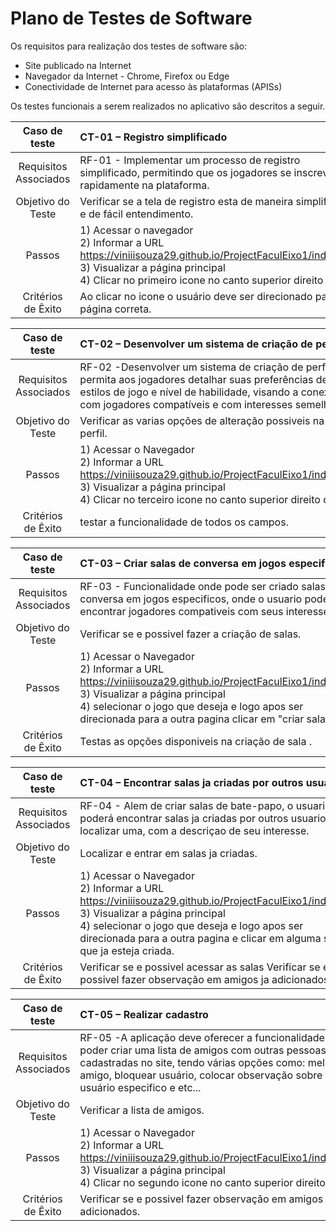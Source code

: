 # Plano de Testes de Software

Os requisitos para realização dos testes de software são:

- Site publicado na Internet
- Navegador da Internet - Chrome, Firefox ou Edge
- Conectividade de Internet para acesso às plataformas (APISs)

Os testes funcionais a serem realizados no aplicativo são descritos a seguir.

|     Caso de teste     | CT-01 – Registro simplificado                                                                                                                                                                                   |
| :-------------------: | :---------------------------------------------------------------------------------------------------------------------------------------------------------------------------------------------------------- |
| Requisitos Associados | RF-01 - Implementar um processo de registro simplificado, permitindo que os jogadores se inscrevam rapidamente na plataforma.                                               |
|   Objetivo do Teste   | Verificar se a tela de registro esta de maneira simplificada e de fácil entendimento.                                                                                                                                |
|        Passos         | 1) Acessar o navegador <br> 2) Informar a URL https://viniiisouza29.github.io/ProjectFaculEixo1/index.html <br> 3) Visualizar a página principal <br> 4) Clicar no primeiro icone no canto superior direito do site |
|  Critérios de Êxito   | Ao clicar no icone o usuário deve ser direcionado para a página correta.                                                                                                                                     |

|     Caso de teste     | CT-02 – Desenvolver um sistema de criação de perfil                                                                                                                                                                                                                                                                                                                                                                                                                                                             |
| :-------------------: | :------------------------------------------------------------------------------------------------------------------------------------------------------------------------------------------------------------------------------------------------------------------------------------------------------------------------------------------------------------------------------------------------------------------------------------------------------------------------------------------------------- |
| Requisitos Associados | RF-02 -Desenvolver um sistema de criação de perfil que permita aos jogadores detalhar suas preferências de jogos, estilos de jogo e nível de habilidade, visando a conexão com jogadores compatíveis e com interesses semelhantes.                                                                                                                                                                                                                                                                                                                  |
|   Objetivo do Teste   | Verificar as varias opções de alteração possiveis na tela de perfil.                                                                                                                                                                                                                                                                                                                                                                                                                                           |
|        Passos         | 1) Acessar o Navegador <br> 2) Informar a URL https://viniiisouza29.github.io/ProjectFaculEixo1/index.html <br> 3) Visualizar a página principal <br> 4) Clicar no terceiro icone no canto superior direito do site. |
|  Critérios de Êxito   | testar a funcionalidade de todos os campos.                                                                                                                                                                                                                                                                                                                               |

|     Caso de teste     | CT-03 – Criar salas de conversa em jogos especificos                                                                                                                                                                 |
| :-------------------: | :---------------------------------------------------------------------------------------------------------------------------------------------------------------------------------------------------------------------- |
| Requisitos Associados | RF-03 - Funcionalidade onde pode ser criado salas de conversa em jogos especificos, onde o usuario podera encontrar jogadores compativeis com seus interesses.                                                                                                        |
|   Objetivo do Teste   | Verificar se e possivel fazer a criação de salas.                                                                                                                                               |
|        Passos         | 1) Acessar o Navegador <br> 2) Informar a URL https://viniiisouza29.github.io/ProjectFaculEixo1/index.html <br> 3) Visualizar a página principal <br> 4) selecionar o jogo que deseja e logo apos ser direcionada para a outra pagina clicar em "criar sala". |
|  Critérios de Êxito   | Testas as opções disponiveis na criação de sala .                                                                                                                                       |

|     Caso de teste     | CT-04 – Encontrar salas ja criadas por outros usuarios                                                                                                                                                                                                                                                                                 |
| :-------------------: | :------------------------------------------------------------------------------------------------------------------------------------------------------------------------------------------------------------------------------------------------------------------------------------------------------------------- |
| Requisitos Associados | RF-04 - Alem de criar salas de bate-papo, o usuario poderá encontrar salas ja criadas por outros usuarios e localizar uma, com a descriçao de seu interesse.                                                                                                                                                           |
|   Objetivo do Teste   | Localizar e entrar em salas ja criadas.                                                                                                                                                                                                                                                      |
|        Passos         | 1) Acessar o Navegador <br> 2) Informar a URL https://viniiisouza29.github.io/ProjectFaculEixo1/index.html <br> 3) Visualizar a página principal <br> 4) selecionar o jogo que deseja e logo apos ser direcionada para a outra pagina e clicar em alguma sala que ja esteja criada. |
|  Critérios de Êxito   | Verificar se e possivel acessar as salas Verificar se e possivel fazer observação em amigos ja adicionados.                                                                                                                                                                                                                    |

|     Caso de teste     | CT-05 – Realizar cadastro                                                                                                                                                                                                     |
| :-------------------: | :---------------------------------------------------------------------------------------------------------------------------------------------------------------------------------------------------------------------------- |
| Requisitos Associados | RF-05 -A aplicação deve oferecer a funcionalidade de poder criar uma lista de amigos com outras pessoas cadastradas no site, tendo várias opções como: melhor amigo, bloquear usuário, colocar observação sobre o usuário especifico e etc... |
|   Objetivo do Teste   | Verificar a lista de amigos.                                                                                                                                                                         |
|        Passos         | 1) Acessar o Navegador <br> 2) Informar a URL https://viniiisouza29.github.io/ProjectFaculEixo1/index.html <br> 3) Visualizar a página principal <br> 4) Clicar no segundo icone no canto superior direito do site                                                        |
|  Critérios de Êxito   | Verificar se e possivel fazer observação em amigos ja adicionados. |
